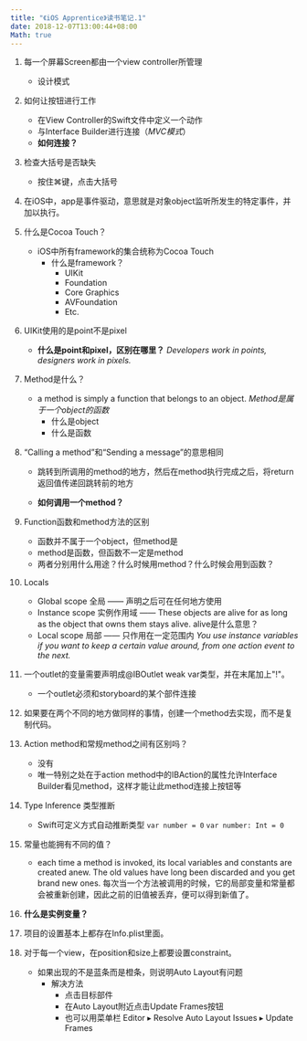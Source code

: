 ```yaml
---
title: "《iOS Apprentice》读书笔记.1"
date: 2018-12-07T13:00:44+08:00
Math: true
---
```

1. 每一个屏幕Screen都由一个view controller所管理
    * 设计模式
2. 如何让按钮进行工作
    * 在View Controller的Swift文件中定义一个动作
    * 与Interface Builder进行连接（*MVC模式*）
    * **如何连接？**
3. 检查大括号是否缺失
    * 按住⌘键，点击大括号
4. 在iOS中，app是事件驱动，意思就是对象object监听所发生的特定事件，并加以执行。
5. 什么是Cocoa Touch？
    * iOS中所有framework的集合统称为Cocoa Touch
        * 什么是framework？
            * UIKit
            * Foundation
            * Core Graphics
            * AVFoundation
            * Etc.
6. UIKit使用的是point不是pixel
    * **什么是point和pixel，区别在哪里？**
    *Developers work in points, designers work in pixels.*
7. Method是什么？
    * a method is simply a function that belongs to an object. 
    *Method是属于一个object的函数*
        * 什么是object
        * 什么是函数
8. “Calling a method”和“Sending a message”的意思相同
    * 跳转到所调用的method的地方，然后在method执行完成之后，将return返回值传递回跳转前的地方
    
    * **如何调用一个method？**
9. Function函数和method方法的区别
    * 函数并不属于一个object，但method是
    * method是函数，但函数不一定是method
    * 两者分别用什么用途？什么时候用method？什么时候会用到函数？
10. Locals
    * Global scope 全局 —— 声明之后可在任何地方使用
    * Instance scope 实例作用域 —— These objects are alive for as long as the object that owns them stays alive. alive是什么意思？
    * Local scope 局部 —— 只作用在一定范围内
    *You use instance variables if you want to keep a certain value around, from one action event to the next.*
    
11. 一个outlet的变量需要声明成@IBOutlet weak var类型，并在末尾加上"!"。

    * 一个outlet必须和storyboard的某个部件连接
   
12. 如果要在两个不同的地方做同样的事情，创建一个method去实现，而不是复制代码。
13. Action method和常规method之间有区别吗？
    * 没有
    * 唯一特别之处在于action method中的IBAction的属性允许Interface Builder看见method，这样才能让此method连接上按钮等
    
14. Type Inference 类型推断
    * Swift可定义方式自动推断类型
    `var number = 0`
     `var number: Int = 0`
15. 常量也能拥有不同的值？
    * each time a method is invoked, its local variables and constants are created anew. The old values have long been discarded and you get brand new ones.
    每次当一个方法被调用的时候，它的局部变量和常量都会被重新创建，因此之前的旧值被丢弃，便可以得到新值了。
16. **什么是实例变量？**
17. 项目的设置基本上都存在Info.plist里面。
18. 对于每一个view，在position和size上都要设置constraint。
    * 如果出现的不是蓝条而是橙条，则说明Auto Layout有问题
        * 解决方法
            * 点击目标部件
            * 在Auto Layout附近点击Update Frames按钮
            * 也可以用菜单栏 Editor ▸ Resolve Auto Layout Issues ▸ Update Frames


    
    

    


